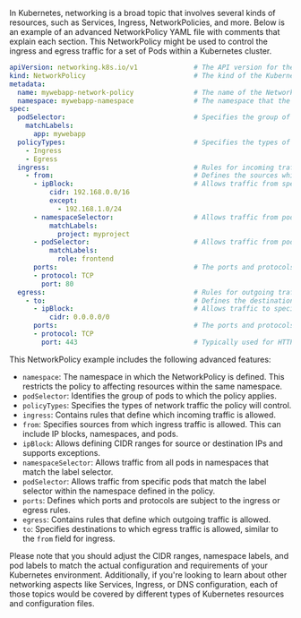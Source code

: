 In Kubernetes, networking is a broad topic that involves several kinds of resources, such as Services, Ingress, NetworkPolicies, and more. Below is an example of an advanced NetworkPolicy YAML file with comments that explain each section. This NetworkPolicy might be used to control the ingress and egress traffic for a set of Pods within a Kubernetes cluster.  
   
```yaml  
apiVersion: networking.k8s.io/v1              # The API version for the NetworkPolicy  
kind: NetworkPolicy                           # The kind of the Kubernetes resource  
metadata:  
  name: mywebapp-network-policy               # The name of the NetworkPolicy  
  namespace: mywebapp-namespace               # The namespace that the NetworkPolicy belongs to  
spec:  
  podSelector:                                # Specifies the group of pods to which the policy applies  
    matchLabels:  
      app: mywebapp  
  policyTypes:                                # Specifies the types of traffic the policy applies to (Ingress, Egress, or both)  
    - Ingress  
    - Egress  
  ingress:                                    # Rules for incoming traffic  
    - from:                                   # Defines the sources which are allowed to access the pods  
      - ipBlock:                              # Allows traffic from specific IP ranges  
          cidr: 192.168.0.0/16  
          except:  
            - 192.168.1.0/24  
      - namespaceSelector:                    # Allows traffic from pods in specific namespaces  
          matchLabels:  
            project: myproject  
      - podSelector:                          # Allows traffic from pods with specific labels  
          matchLabels:  
            role: frontend  
      ports:                                  # The ports and protocols that the ingress rule applies to  
      - protocol: TCP  
        port: 80  
  egress:                                     # Rules for outgoing traffic  
    - to:                                     # Defines the destinations that pods can send traffic to  
      - ipBlock:                              # Allows traffic to specific IP ranges  
          cidr: 0.0.0.0/0  
      ports:                                  # The ports and protocols that the egress rule applies to  
      - protocol: TCP  
        port: 443                             # Typically used for HTTPS traffic  
```  
   
This NetworkPolicy example includes the following advanced features:  
   
- `namespace`: The namespace in which the NetworkPolicy is defined. This restricts the policy to affecting resources within the same namespace.  
- `podSelector`: Identifies the group of pods to which the policy applies.  
- `policyTypes`: Specifies the types of network traffic the policy will control.  
- `ingress`: Contains rules that define which incoming traffic is allowed.  
- `from`: Specifies sources from which ingress traffic is allowed. This can include IP blocks, namespaces, and pods.  
- `ipBlock`: Allows defining CIDR ranges for source or destination IPs and supports exceptions.  
- `namespaceSelector`: Allows traffic from all pods in namespaces that match the label selector.  
- `podSelector`: Allows traffic from specific pods that match the label selector within the namespace defined in the policy.  
- `ports`: Defines which ports and protocols are subject to the ingress or egress rules.  
- `egress`: Contains rules that define which outgoing traffic is allowed.  
- `to`: Specifies destinations to which egress traffic is allowed, similar to the `from` field for ingress.  
   
Please note that you should adjust the CIDR ranges, namespace labels, and pod labels to match the actual configuration and requirements of your Kubernetes environment. Additionally, if you're looking to learn about other networking aspects like Services, Ingress, or DNS configuration, each of those topics would be covered by different types of Kubernetes resources and configuration files.